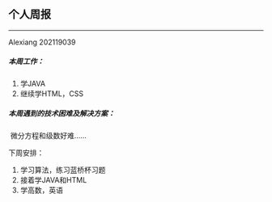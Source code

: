 ## 个人周报

***

Alexiang 202119039

##### 本周工作：

1. 学JAVA
2. 继续学HTML，CSS

##### 本周遇到的技术困难及解决方案：

​			微分方程和级数好难……

下周安排：

1. 学习算法，练习蓝桥杯习题
1. 接着学JAVA和HTML
2. 学高数，英语